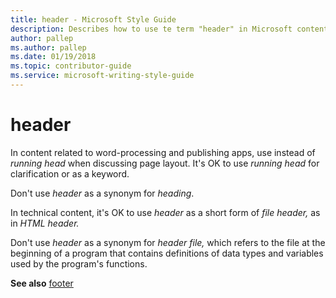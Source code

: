 ```yaml
---
title: header - Microsoft Style Guide
description: Describes how to use te term "header" in Microsoft content.
author: pallep
ms.author: pallep
ms.date: 01/19/2018
ms.topic: contributor-guide
ms.service: microsoft-writing-style-guide
---
```


# header

In content related to word-processing and publishing apps, use instead of *running head* when discussing page layout. It's OK to use *running head* for clarification or as a keyword.

Don't use *header* as a synonym for *heading*.

In technical content, it's OK to use *header* as a short form of *file header,* as in *HTML header.* 

Don't use *header* as a synonym for *header file,*
which refers to the file at the beginning of a program that
contains definitions of data types and variables used by the
program's functions.

**See also** [footer](~/a-z-word-list-term-collections/f/footer.md)
